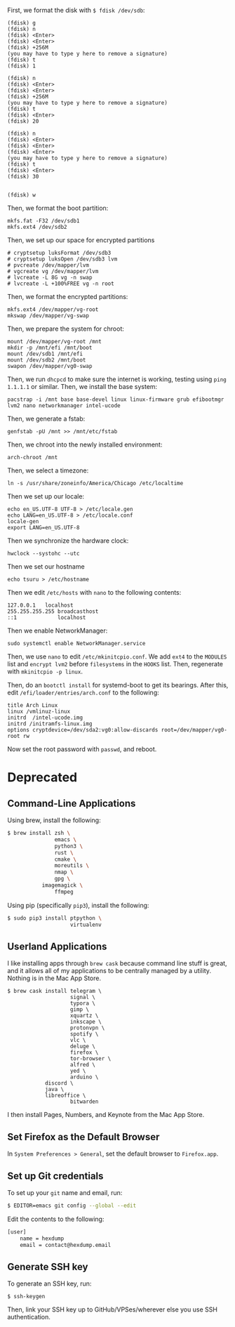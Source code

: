 First, we format the disk with `$ fdisk /dev/sdb`:

```
(fdisk) g
(fdisk) n
(fdisk) <Enter>
(fdisk) <Enter>
(fdisk) +256M
(you may have to type y here to remove a signature)
(fdisk) t
(fdisk) 1

(fdisk) n
(fdisk) <Enter>
(fdisk) <Enter>
(fdisk) +256M
(you may have to type y here to remove a signature)
(fdisk) t
(fdisk) <Enter>
(fdisk) 20

(fdisk) n
(fdisk) <Enter>
(fdisk) <Enter>
(fdisk) <Enter>
(you may have to type y here to remove a signature)
(fdisk) t
(fdisk) <Enter>
(fdisk) 30


(fdisk) w
```

Then, we format the boot partition:

```
mkfs.fat -F32 /dev/sdb1
mkfs.ext4 /dev/sdb2
```

Then, we set up our space for encrypted partitions

```
# cryptsetup luksFormat /dev/sdb3
# cryptsetup luksOpen /dev/sdb3 lvm
# pvcreate /dev/mapper/lvm
# vgcreate vg /dev/mapper/lvm
# lvcreate -L 8G vg -n swap
# lvcreate -L +100%FREE vg -n root
```

Then, we format the encrypted partitions:

```
mkfs.ext4 /dev/mapper/vg-root
mkswap /dev/mapper/vg-swap
```

Then, we prepare the system for chroot:

```
mount /dev/mapper/vg-root /mnt
mkdir -p /mnt/efi /mnt/boot
mount /dev/sdb1 /mnt/efi
mount /dev/sdb2 /mnt/boot
swapon /dev/mapper/vg0-swap
```

Then, we run `dhcpcd` to make sure the internet is working, testing using `ping 1.1.1.1` or similar. Then, we install the base system:

```
pacstrap -i /mnt base base-devel linux linux-firmware grub efibootmgr lvm2 nano networkmanager intel-ucode
```

Then, we generate a fstab:

```
genfstab -pU /mnt >> /mnt/etc/fstab
```

Then, we chroot into the newly installed environment:

```
arch-chroot /mnt
```

Then, we select a timezone:

```
ln -s /usr/share/zoneinfo/America/Chicago /etc/localtime
```

Then we set up our locale:

```
echo en_US.UTF-8 UTF-8 > /etc/locale.gen
echo LANG=en_US.UTF-8 > /etc/locale.conf
locale-gen
export LANG=en_US.UTF-8
```

Then we synchronize the hardware clock:

```
hwclock --systohc --utc
```

Then we set our hostname

```
echo tsuru > /etc/hostname
```

Then we edit `/etc/hosts` with `nano` to the following contents:

```
127.0.0.1	localhost
255.255.255.255	broadcasthost
::1             localhost
```

Then we enable NetworkManager:

```
sudo systemctl enable NetworkManager.service
```

Then, we use `nano` to edit `/etc/mkinitcpio.conf`. We add `ext4` to the `MODULES` list and `encrypt lvm2` before `filesystems` in the `HOOKS` list. Then, regenerate with `mkinitcpio -p linux`.

Then, do an `bootctl install` for systemd-boot to get its bearings. After this, edit `/efi/loader/entries/arch.conf` to the following:

```
title Arch Linux
linux /vmlinuz-linux
initrd  /intel-ucode.img
initrd /initramfs-linux.img
options cryptdevice=/dev/sda2:vg0:allow-discards root=/dev/mapper/vg0-root rw

```

Now set the root password with `passwd`, and reboot.

# Deprecated

##  Command-Line Applications

Using brew, install the following:

```bash
$ brew install zsh \
               emacs \
               python3 \
               rust \
               cmake \
               moreutils \
               nmap \
               gpg \
	       imagemagick \
               ffmpeg
```

Using pip (specifically `pip3`), install the following:

```bash
$ sudo pip3 install ptpython \
                    virtualenv
```

## Userland Applications

I like installing apps through `brew cask` because command line stuff is great, and it allows all of my applications to be centrally managed by a utility. Nothing is in the Mac App Store.

```shell
$ brew cask install telegram \
                    signal \
                    typora \
                    gimp \
                    xquartz \
                    inkscape \
                    protonvpn \
                    spotify \
                    vlc \
                    deluge \
                    firefox \
                    tor-browser \
                    alfred \
                    yed \
                    arduino \
		    discord \
		    java \
		    libreoffice \
                    bitwarden
```

I then install Pages, Numbers, and Keynote from the Mac App Store.

## Set Firefox as the Default Browser

In `System Preferences > General`, set the default browser to `Firefox.app`.

## Set up Git credentials

To set up your `git` name and email, run:

```bash
$ EDITOR=emacs git config --global --edit
```

Edit the contents to the following:

```bash
[user]
	name = hexdump
	email = contact@hexdump.email
```

## Generate SSH key

To generate an SSH key, run:

```shell
$ ssh-keygen
```

Then, link your SSH key up to GitHub/VPSes/wherever else you use SSH authentication.
